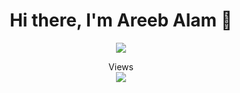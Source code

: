 
<!--
**AreebAlam99/AreebAlam99** is a ✨ _special_ ✨ repository because its `README.md` (this file) appears on your GitHub profile.

Here are some ideas to get you started:

- 🔭 I’m currently working on ...
- 🌱 I’m currently learning ...
- 👯 I’m looking to collaborate on ...
- 🤔 I’m looking for help with ...
- 💬 Ask me about ...
- 📫 How to reach me: ...
- 😄 Pronouns: ...
- ⚡ Fun fact: ...
-->

<div align="center">
    <h1> Hi there, I'm Areeb Alam 👋<a href="#"></h1>
 </div>
    
<p align="center">
<a href="https://github.com/Shoaib19"><img src="https://readme-typing-svg.herokuapp.com?lines=Ruby+on+Rails+Developer;Backend+Engineer;Git+Bash+zsh;Js+developer&center=true&width=500&height=50"></a>
  
<p align="center"> 
  Views<br>
  <img src="https://profile-counter.glitch.me/AreebAlam99/count.svg" />
</p>
